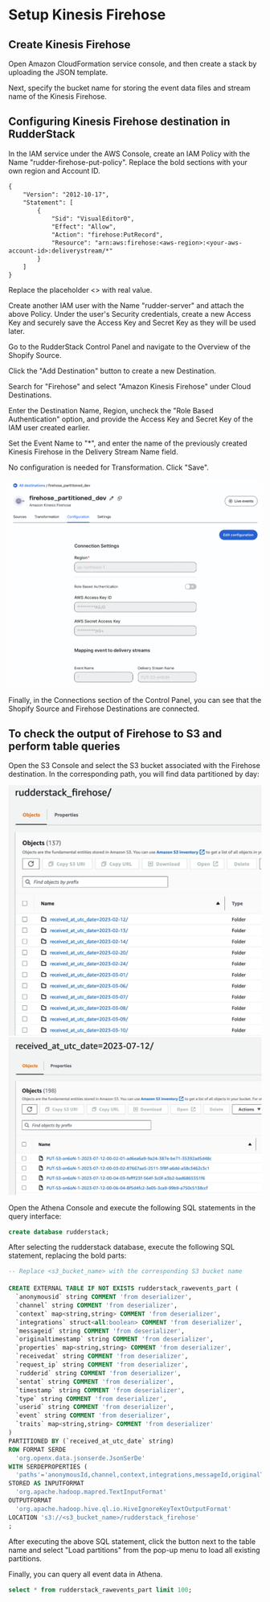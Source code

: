 # Setup Kinesis Firehose

## Create Kinesis Firehose

Open Amazon CloudFormation service console, and then create a stack by uploading the JSON template.

Next, specify the bucket name for storing the event data files and stream name of the Kinesis Firehose.


## Configuring Kinesis Firehose destination in RudderStack

In the IAM service under the AWS Console, create an IAM Policy with the Name "rudder-firehose-put-policy". Replace the bold sections with your own region and Account ID.

```
{
    "Version": "2012-10-17",
    "Statement": [
        {
            "Sid": "VisualEditor0",
            "Effect": "Allow",
            "Action": "firehose:PutRecord",
            "Resource": "arn:aws:firehose:<aws-region>:<your-aws-account-id>:deliverystream/*"
        }
    ]
}
```
Replace the placeholder <> with real value.

Create another IAM user with the Name "rudder-server" and attach the above Policy. Under the user's Security credentials, create a new Access Key and securely save the Access Key and Secret Key as they will be used later.

Go to the RudderStack Control Panel and navigate to the Overview of the Shopify Source. 

Click the "Add Destination" button to create a new Destination. 

Search for "Firehose" and select "Amazon Kinesis Firehose" under Cloud Destinations. 

Enter the Destination Name, Region, uncheck the "Role Based Authentication" option, and provide the Access Key and Secret Key of the IAM user created earlier. 

Set the Event Name to "*", and enter the name of the previously created Kinesis Firehose in the Delivery Stream Name field.

No configuration is needed for Transformation. Click "Save".

![Firehose Destination Configuration](./images/kinesis-firehose-3.png)

Finally, in the Connections section of the Control Panel, you can see that the Shopify Source and Firehose Destinations are connected.


## To check the output of Firehose to S3 and perform table queries

Open the S3 Console and select the S3 bucket associated with the Firehose destination. In the corresponding path, you will find data partitioned by day:

![S3 Folder](./images/kinesis-firehose-1.png)
![File in Folder](./images/kinesis-firehose-2.png)

Open the Athena Console and execute the following SQL statements in the query interface:

```sql
create database rudderstack;
```

After selecting the rudderstack database, execute the following SQL statement, replacing the bold parts:

```sql
-- Replace <s3_bucket_name> with the corresponding S3 bucket name

CREATE EXTERNAL TABLE IF NOT EXISTS rudderstack_rawevents_part (
  `anonymousid` string COMMENT 'from deserializer', 
  `channel` string COMMENT 'from deserializer', 
  `context` map<string,string> COMMENT 'from deserializer', 
  `integrations` struct<all:boolean> COMMENT 'from deserializer', 
  `messageid` string COMMENT 'from deserializer', 
  `originaltimestamp` string COMMENT 'from deserializer', 
  `properties` map<string,string> COMMENT 'from deserializer', 
  `receivedat` string COMMENT 'from deserializer', 
  `request_ip` string COMMENT 'from deserializer', 
  `rudderid` string COMMENT 'from deserializer', 
  `sentat` string COMMENT 'from deserializer', 
  `timestamp` string COMMENT 'from deserializer', 
  `type` string COMMENT 'from deserializer', 
  `userid` string COMMENT 'from deserializer', 
  `event` string COMMENT 'from deserializer', 
  `traits` map<string,string> COMMENT 'from deserializer'
)
PARTITIONED BY (`received_at_utc_date` string)
ROW FORMAT SERDE 
  'org.openx.data.jsonserde.JsonSerDe' 
WITH SERDEPROPERTIES ( 
  'paths'='anonymousId,channel,context,integrations,messageId,originalTimestamp,properties,receivedAt,request_ip,rudderId,sentAt,timestamp,type,userId,event,traits') 
STORED AS INPUTFORMAT 
  'org.apache.hadoop.mapred.TextInputFormat' 
OUTPUTFORMAT 
  'org.apache.hadoop.hive.ql.io.HiveIgnoreKeyTextOutputFormat'
LOCATION 's3://<s3_bucket_name>/rudderstack_firehose'
;

```
After executing the above SQL statement, click the button next to the table name and select "Load partitions" from the pop-up menu to load all existing partitions.

Finally, you can query all event data in Athena.

```sql
select * from rudderstack_rawevents_part limit 100;
```